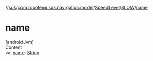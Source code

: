 //[sdk](../../../../index.md)/[com.robotemi.sdk.navigation.model](../../index.md)/[SpeedLevel](../index.md)/[SLOW](index.md)/[name](name.md)



# name  
[androidJvm]  
Content  
val [name](name.md): [String](https://kotlinlang.org/api/latest/jvm/stdlib/kotlin/-string/index.html)  




